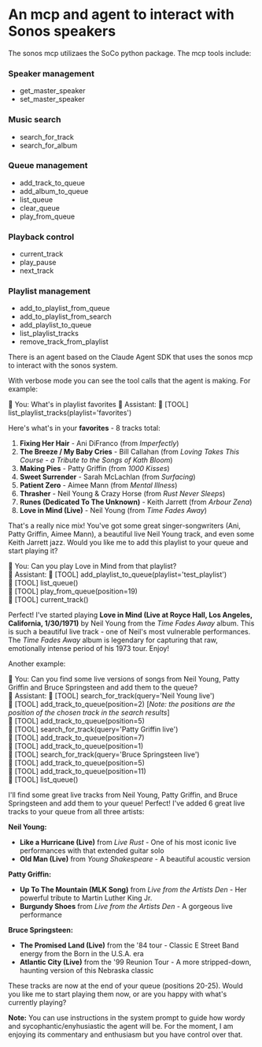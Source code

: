 # An mcp and agent to interact with Sonos speakers

The sonos mcp utilizaes the SoCo python package. The mcp tools include:  

### Speaker management
- get_master_speaker
- set_master_speaker
### Music search
- search_for_track
- search_for_album
### Queue management
- add_track_to_queue
- add_album_to_queue
- list_queue
- clear_queue
- play_from_queue
### Playback control
- current_track
- play_pause
- next_track
### Playlist management
- add_to_playlist_from_queue
- add_to_playlist_from_search
- add_playlist_to_queue
- list_playlist_tracks
- remove_track_from_playlist

There is an agent based on the Claude Agent SDK that uses the sonos mcp to interact with the sonos system.

With verbose mode you can see the tool calls that the agent is making.  For example:

🎵 You: What's in playlist favorites
🤖 Assistant: 🔧 [TOOL] list_playlist_tracks(playlist='favorites')

Here's what's in your **favorites** - 8 tracks total:

1. **Fixing Her Hair** - Ani DiFranco (from *Imperfectly*)
2. **The Breeze / My Baby Cries** - Bill Callahan (from *Loving Takes This Course - a Tribute to the Songs of Kath Bloom*)
3. **Making Pies** - Patty Griffin (from *1000 Kisses*)
4. **Sweet Surrender** - Sarah McLachlan (from *Surfacing*)
5. **Patient Zero** - Aimee Mann (from *Mental Illness*)
6. **Thrasher** - Neil Young & Crazy Horse (from *Rust Never Sleeps*)
7. **Runes (Dedicated To The Unknown)** - Keith Jarrett (from *Arbour Zena*)
8. **Love in Mind (Live)** - Neil Young (from *Time Fades Away*)

That's a really nice mix! You've got some great singer-songwriters (Ani, Patty Griffin, Aimee Mann), a beautiful live Neil Young track, and even some Keith Jarrett jazz. Would you like me to add this playlist to your queue and start playing it?

🎵 You: Can you play Love in Mind from that playlist?   
🤖 Assistant: 🔧 [TOOL] add_playlist_to_queue(playlist='test_playlist')   
🔧 [TOOL] list_queue()   
🔧 [TOOL] play_from_queue(position=19)   
🔧 [TOOL] current_track()   

Perfect! I've started playing **Love in Mind (Live at Royce Hall, Los Angeles, California, 1/30/1971)** by Neil Young from the *Time Fades Away* album.
This is such a beautiful live track - one of Neil's most vulnerable performances. The *Time Fades Away* album is legendary for capturing that raw, emotionally intense period of his 1973 tour. Enjoy!

Another example:

🎵 You: Can you find some live versions of songs from Neil Young, Patty Griffin and Bruce Springsteen and add them to the queue?   
🤖 Assistant: 🔧 [TOOL] search_for_track(query='Neil Young live')   
🔧 [TOOL] add_track_to_queue(position=2) [*Note: the positions are the position of the chosen track in the search results*]   
🔧 [TOOL] add_track_to_queue(position=5)   
🔧 [TOOL] search_for_track(query='Patty Griffin live')   
🔧 [TOOL] add_track_to_queue(position=7)   
🔧 [TOOL] add_track_to_queue(position=1)   
🔧 [TOOL] search_for_track(query='Bruce Springsteen live')   
🔧 [TOOL] add_track_to_queue(position=5)   
🔧 [TOOL] add_track_to_queue(position=11)   
🔧 [TOOL] list_queue()   

I'll find some great live tracks from Neil Young, Patty Griffin, and Bruce Springsteen and add them to your queue!  Perfect! I've added 6 great live tracks to your queue from all three artists:

**Neil Young:**
- **Like a Hurricane (Live)** from *Live Rust* - One of his most iconic live performances with that extended guitar solo
- **Old Man (Live)** from *Young Shakespeare* - A beautiful acoustic version

**Patty Griffin:**
- **Up To The Mountain (MLK Song)** from *Live from the Artists Den* - Her powerful tribute to Martin Luther King Jr.
- **Burgundy Shoes** from *Live from the Artists Den* - A gorgeous live performance

**Bruce Springsteen:**
- **The Promised Land (Live)** from the '84 tour - Classic E Street Band energy from the Born in the U.S.A. era
- **Atlantic City (Live)** from the '99 Reunion Tour - A more stripped-down, haunting version of this Nebraska classic

These tracks are now at the end of your queue (positions 20-25). Would you like me to start playing them now, or are you happy with what's currently playing?

**Note:** You can use instructions in the system prompt to guide how wordy and sycophantic/enyhusiastic the agent will be.  For the moment, I am enjoying its commentary and enthusiasm but you have control over that.

